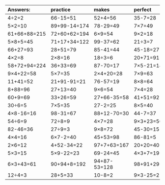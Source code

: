 | Answers: | practice | makes | perfect | ! |
| :--- | :--- | :--- | :--- | :--- |
| 4÷2=2 | 66-15=51 | 52+4=56 | 35-7=28 | 67-17=50 | 
| 5×2=10 | 89+99-14=174 | 78-29=49 | 7×7=49 | 7×2=14 | 
| 61+66+88=215 | 72+60+62=194 | 6×9=54 | 9×2=18 | 32+20+82=134 | 
| 5×8+5=45 | 71+17+34=122 | 99-37=62 | 21÷3=7 | 65+33-45=53 | 
| 66+27=93 | 28+51=79 | 85-41=44 | 45-18=27 | 63+8=71 | 
| 4×2=8 | 2×8=16 | 18÷3=6 | 20+71=91 | 78-52=26 | 
| 58+72+94=224 | 36+33=69 | 87-70=17 | 7×5-21=14 | 52+8=60 | 
| 9×4+22=58 | 5×7=35 | 2×4+20=28 | 7×9=63 | 6×8-35=13 | 
| 11+41=52 | 21+91-91=21 | 76-57=19 | 8×8=64 | 3×9=27 | 
| 8+88=96 | 27+13=40 | 9×6=54 | 7×4=28 | 16+11=27 | 
| 60+9=69 | 33+26=59 | 27+66-35=58 | 41+51=92 | 30÷5=6 | 
| 30÷6=5 | 7×5=35 | 27-2=25 | 8×5=40 | 83-16=67 | 
| 4×8-16=16 | 98-31=67 | 88+12-70=30 | 44-7=37 | 38+28-49=17 | 
| 54÷6=9 | 72÷8=9 | 4×7=28 | 9×3+23=50 | 7×6=42 | 
| 82-46=36 | 27÷9=3 | 9×8=72 | 45-30=15 | 8×7+95=151 | 
| 4×4=16 | 6×7-2=40 | 45+53=98 | 86-81=5 | 8×9=72 | 
| 2×6=12 | 4+52-34=22 | 97+7+63=167 | 20+20=40 | 3×6=18 | 
| 5×3=15 | 5×9-22=23 | 69-24=45 | 4×3+7=19 | 8÷4=2 | 
| 6×3+43=61 | 90+94+8=192 | 94+87-53=128 | 98+91+29=218 | 9×5-24=21 | 
| 12÷4=3 | 28+5=33 | 10-8=2 | 9×3-25=2 | 12÷6=2 | 
